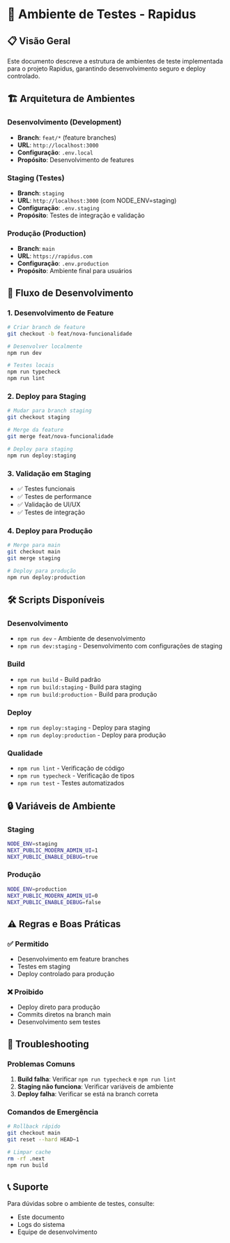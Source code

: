 # 🧪 Ambiente de Testes - Rapidus

## 📋 Visão Geral

Este documento descreve a estrutura de ambientes de teste implementada para o projeto Rapidus, garantindo desenvolvimento seguro e deploy controlado.

## 🏗️ Arquitetura de Ambientes

### **Desenvolvimento (Development)**
- **Branch**: `feat/*` (feature branches)
- **URL**: `http://localhost:3000`
- **Configuração**: `.env.local`
- **Propósito**: Desenvolvimento de features

### **Staging (Testes)**
- **Branch**: `staging`
- **URL**: `http://localhost:3000` (com NODE_ENV=staging)
- **Configuração**: `.env.staging`
- **Propósito**: Testes de integração e validação

### **Produção (Production)**
- **Branch**: `main`
- **URL**: `https://rapidus.com`
- **Configuração**: `.env.production`
- **Propósito**: Ambiente final para usuários

## 🔄 Fluxo de Desenvolvimento

### **1. Desenvolvimento de Feature**
```bash
# Criar branch de feature
git checkout -b feat/nova-funcionalidade

# Desenvolver localmente
npm run dev

# Testes locais
npm run typecheck
npm run lint
```

### **2. Deploy para Staging**
```bash
# Mudar para branch staging
git checkout staging

# Merge da feature
git merge feat/nova-funcionalidade

# Deploy para staging
npm run deploy:staging
```

### **3. Validação em Staging**
- ✅ Testes funcionais
- ✅ Testes de performance
- ✅ Validação de UI/UX
- ✅ Testes de integração

### **4. Deploy para Produção**
```bash
# Merge para main
git checkout main
git merge staging

# Deploy para produção
npm run deploy:production
```

## 🛠️ Scripts Disponíveis

### **Desenvolvimento**
- `npm run dev` - Ambiente de desenvolvimento
- `npm run dev:staging` - Desenvolvimento com configurações de staging

### **Build**
- `npm run build` - Build padrão
- `npm run build:staging` - Build para staging
- `npm run build:production` - Build para produção

### **Deploy**
- `npm run deploy:staging` - Deploy para staging
- `npm run deploy:production` - Deploy para produção

### **Qualidade**
- `npm run lint` - Verificação de código
- `npm run typecheck` - Verificação de tipos
- `npm run test` - Testes automatizados

## 🔒 Variáveis de Ambiente

### **Staging**
```bash
NODE_ENV=staging
NEXT_PUBLIC_MODERN_ADMIN_UI=1
NEXT_PUBLIC_ENABLE_DEBUG=true
```

### **Produção**
```bash
NODE_ENV=production
NEXT_PUBLIC_MODERN_ADMIN_UI=0
NEXT_PUBLIC_ENABLE_DEBUG=false
```

## ⚠️ Regras e Boas Práticas

### **✅ Permitido**
- Desenvolvimento em feature branches
- Testes em staging
- Deploy controlado para produção

### **❌ Proibido**
- Deploy direto para produção
- Commits diretos na branch main
- Desenvolvimento sem testes

## 🚨 Troubleshooting

### **Problemas Comuns**
1. **Build falha**: Verificar `npm run typecheck` e `npm run lint`
2. **Staging não funciona**: Verificar variáveis de ambiente
3. **Deploy falha**: Verificar se está na branch correta

### **Comandos de Emergência**
```bash
# Rollback rápido
git checkout main
git reset --hard HEAD~1

# Limpar cache
rm -rf .next
npm run build
```

## 📞 Suporte

Para dúvidas sobre o ambiente de testes, consulte:
- Este documento
- Logs do sistema
- Equipe de desenvolvimento



